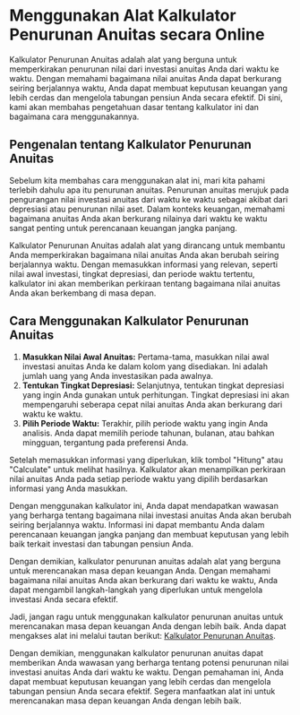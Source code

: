 Menggunakan Alat Kalkulator Penurunan Anuitas secara Online
===========================================================

Kalkulator Penurunan Anuitas adalah alat yang berguna untuk memperkirakan penurunan nilai dari investasi anuitas Anda dari waktu ke waktu. Dengan memahami bagaimana nilai anuitas Anda dapat berkurang seiring berjalannya waktu, Anda dapat membuat keputusan keuangan yang lebih cerdas dan mengelola tabungan pensiun Anda secara efektif. Di sini, kami akan membahas pengetahuan dasar tentang kalkulator ini dan bagaimana cara menggunakannya.

Pengenalan tentang Kalkulator Penurunan Anuitas
-----------------------------------------------

Sebelum kita membahas cara menggunakan alat ini, mari kita pahami terlebih dahulu apa itu penurunan anuitas. Penurunan anuitas merujuk pada pengurangan nilai investasi anuitas dari waktu ke waktu sebagai akibat dari depresiasi atau penurunan nilai aset. Dalam konteks keuangan, memahami bagaimana anuitas Anda akan berkurang nilainya dari waktu ke waktu sangat penting untuk perencanaan keuangan jangka panjang.

Kalkulator Penurunan Anuitas adalah alat yang dirancang untuk membantu Anda memperkirakan bagaimana nilai anuitas Anda akan berubah seiring berjalannya waktu. Dengan memasukkan informasi yang relevan, seperti nilai awal investasi, tingkat depresiasi, dan periode waktu tertentu, kalkulator ini akan memberikan perkiraan tentang bagaimana nilai anuitas Anda akan berkembang di masa depan.

Cara Menggunakan Kalkulator Penurunan Anuitas
---------------------------------------------

1. **Masukkan Nilai Awal Anuitas:** Pertama-tama, masukkan nilai awal investasi anuitas Anda ke dalam kolom yang disediakan. Ini adalah jumlah uang yang Anda investasikan pada awalnya.
2. **Tentukan Tingkat Depresiasi:** Selanjutnya, tentukan tingkat depresiasi yang ingin Anda gunakan untuk perhitungan. Tingkat depresiasi ini akan mempengaruhi seberapa cepat nilai anuitas Anda akan berkurang dari waktu ke waktu.
3. **Pilih Periode Waktu:** Terakhir, pilih periode waktu yang ingin Anda analisis. Anda dapat memilih periode tahunan, bulanan, atau bahkan mingguan, tergantung pada preferensi Anda.

Setelah memasukkan informasi yang diperlukan, klik tombol "Hitung" atau "Calculate" untuk melihat hasilnya. Kalkulator akan menampilkan perkiraan nilai anuitas Anda pada setiap periode waktu yang dipilih berdasarkan informasi yang Anda masukkan.

Dengan menggunakan kalkulator ini, Anda dapat mendapatkan wawasan yang berharga tentang bagaimana nilai investasi anuitas Anda akan berubah seiring berjalannya waktu. Informasi ini dapat membantu Anda dalam perencanaan keuangan jangka panjang dan membuat keputusan yang lebih baik terkait investasi dan tabungan pensiun Anda.

Dengan demikian, kalkulator penurunan anuitas adalah alat yang berguna untuk merencanakan masa depan keuangan Anda. Dengan memahami bagaimana nilai anuitas Anda akan berkurang dari waktu ke waktu, Anda dapat mengambil langkah-langkah yang diperlukan untuk mengelola investasi Anda secara efektif.

Jadi, jangan ragu untuk menggunakan kalkulator penurunan anuitas untuk merencanakan masa depan keuangan Anda dengan lebih baik. Anda dapat mengakses alat ini melalui tautan berikut: [Kalkulator Penurunan Anuitas](https://www.onlinecalculatorsfree.com/id/financial/annuity-depreciation-calculator.html).

Dengan demikian, menggunakan kalkulator penurunan anuitas dapat memberikan Anda wawasan yang berharga tentang potensi penurunan nilai investasi anuitas Anda dari waktu ke waktu. Dengan pemahaman ini, Anda dapat membuat keputusan keuangan yang lebih cerdas dan mengelola tabungan pensiun Anda secara efektif. Segera manfaatkan alat ini untuk merencanakan masa depan keuangan Anda dengan lebih baik.
